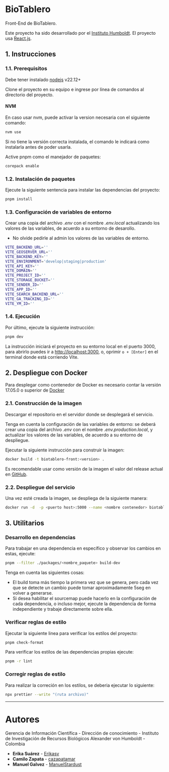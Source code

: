 # BioTablero

Front-End de BioTablero.

Este proyecto ha sido desarrollado por el [Instituto Humboldt](http://www.humboldt.org.co). El proyecto usa [React.js](https://reactjs.org).

## 1. Instrucciones

### 1.1. Prerequisitos

Debe tener instalado [nodejs](https://nodejs.org/) v22.12+

Clone el proyecto en su equipo e ingrese por línea de comandos al directorio del proyecto.

#### NVM

En caso usar nvm, puede activar la version necesaria con el siguiente comando:

```sh
nvm use

```

Si no tiene la versión correcta instalada, el comando le indicará como instalarla antes de poder usarla.

Active pnpm como el manejador de paquetes:

```sh
corepack enable
```

### 1.2. Instalación de paquetes

Ejecute la siguiente sentencia para instalar las dependencias del proyecto:

```sh
pnpm install
```

### 1.3. Configuración de variables de entorno

Crear una copia del archivo _.env_ con el nombre _.env.local_ actualizando los valores de las variables, de acuerdo a su entorno de desarollo.

- No olvide pedirle al admin los valores de las variables de entorno.

```sh
VITE_BACKEND_URL=''
VITE_GEOSERVER_URL=''
VITE_BACKEND_KEY=''
VITE_ENVIRONMENT='develop|staging|production'
VITE_API_KEY=''
VITE_DOMAIN=''
VITE_PROJECT_ID=''
VITE_STORAGE_BUCKET=''
VITE_SENDER_ID=''
VITE_APP_ID=''
VITE_SEARCH_BACKEND_URL=''
VITE_GA_TRACKING_ID=''
VITE_YM_ID=''

```

### 1.4. Ejecución

Por último, ejecute la siguiente instrucción:

```sh
pnpm dev
```

La instrucción iniciará el proyecto en su entorno local en el puerto 3000, para abrirlo puedes ir a [http://localhost:3000](http://localhost:3000), o, oprimir `o + [Enter]` en el terminal donde está corriendo Vite.

## 2. Despliegue con Docker

Para desplegar como contenedor de Docker es necesario contar la versión 17.05.0 o superior de [Docker](https://www.docker.com/)

### 2.1. Construcción de la imagen

Descargar el repositorio en el servidor donde se desplegará el servicio.

Tenga en cuenta la configuración de las variables de entorno: se deberá crear una copia del archivo _.env_ con el nombre _.env.production.local_, y actualizar los valores de las variables, de acuerdo a su entorno de despliegue.

Ejecutar la siguiente instrucción para construir la imagen:

```sh
docker build -t biotablero-front:<version> .
```

Es recomendable usar como versión de la imagen el valor del release actual en [GitHub](https://github.com/PEM-Humboldt/biotablero/releases).

### 2.2. Despliegue del servicio

Una vez esté creada la imagen, se despliega de la siguiente manera:

```sh
docker run -d  -p <puerto host>:5000 --name <nombre contenedor> biotablero-front:<version imagen>
```

## 3. Utilitarios

### Desarrollo en dependencias

Para trabajar en una dependencia en específico y observar los cambios en estas, ejecute:

```sh
pnpm --filter ./packages/<nombre_paquete> build-dev
```

Tenga en cuenta las siguientes cosas:

- El build toma más tiempo la primera vez que se genera, pero cada vez que se detecte un cambio puede tomar aproximadamente 5seg en volver a generarse.
- Si desea habilitar el sourcemap puede hacerlo en la configuración de cada dependencia, o incluso mejor, ejecute la dependencia de forma independiente y trabaje directamente sobre ella.

### Verificar reglas de estilo

Ejecutar la siguiente linea para verificar los estilos del proyecto:

```sh
pnpm check-format
```

Para verificar los estilos de las dependencias propias ejecute:

```sh
pnpm -r lint
```

### Corregir reglas de estilo

Para realizar la correción en los estilos, se deberia ejecutar lo siguiente:

```sh
npx prettier --write "(ruta archivo)"
```

---

# Autores

Gerencia de Información Científica - Dirección de conocimiento - Instituto de Investigación de Recursos Biológicos Alexander von Humboldt - Colombia

- **Erika Suárez** - [Erikasv](https://github.com/erikasv)
- **Camilo Zapata** - [cazapatamar](https://github.com/cazapatamar)
- **Manuel Galvez** - [ManuelStardust](https://github.com/ManuelStardust)
